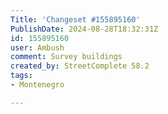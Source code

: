 ```yaml
---
Title: 'Changeset #155895160'
PublishDate: 2024-08-28T18:32:31Z
id: 155895160
user: Ambush
comment: Survey buildings
created_by: StreetComplete 58.2
tags:
- Montenegro

---
```

